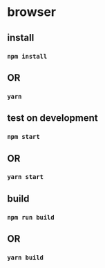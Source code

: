 # browser



## install 

### `npm install`
## OR
### `yarn`



## test on development 

### `npm start`
## OR
### `yarn start`




## build 

### `npm run build`
## OR
### `yarn build` 

